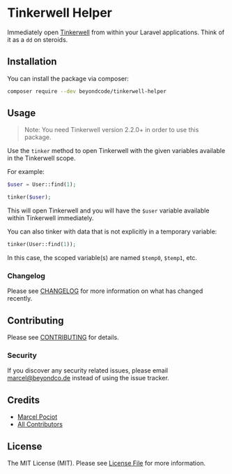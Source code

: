 # Tinkerwell Helper

Immediately open [Tinkerwell](https://tinkerwell.app) from within your Laravel applications. Think of it as a `dd` on steroids.

## Installation

You can install the package via composer:

```bash
composer require --dev beyondcode/tinkerwell-helper
```

## Usage

> Note: You need Tinkerwell version 2.2.0+ in order to use this package.

Use the `tinker` method to open Tinkerwell with the given variables available in the Tinkerwell scope.

For example:
``` php
$user = User::find(1);

tinker($user);
```

This will open Tinkerwell and you will have the `$user` variable available within Tinkerwell immediately.

You can also tinker with data that is not explicitly in a temporary variable:

``` php
tinker(User::find(1));
```

In this case, the scoped variable(s) are named `$temp0`, `$temp1`, etc.

### Changelog

Please see [CHANGELOG](CHANGELOG.md) for more information on what has changed recently.

## Contributing

Please see [CONTRIBUTING](CONTRIBUTING.md) for details.

### Security

If you discover any security related issues, please email marcel@beyondco.de instead of using the issue tracker.

## Credits

- [Marcel Pociot](https://github.com/mpociot)
- [All Contributors](../../contributors)

## License

The MIT License (MIT). Please see [License File](LICENSE.md) for more information.
